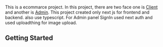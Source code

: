 This is a ecommarce project. In this project, there are two face one is [Client](https://infinity-ecommarce.vercel.app/) and another is [Admin](https://infinity-ecommarce.vercel.app/admin/dashboard). This project created only next js for frontend and backend. also use typescript. For Admin panel SignIn used next auth and used uploadthing for image upload.

## Getting Started





